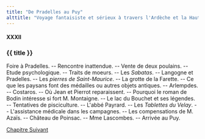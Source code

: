 ```yaml
---
title: "De Pradelles au Puy"
alttitle: "Voyage fantaisiste et sérieux à travers l'Ardèche et la Haute-Loire"
---
```


#### XXXII

### {{ title }}

<div class="tltr">

Foire à Pradelles. -- Rencontre inattendue. -- Vente de deux poulains. -- Etude
psychologique. -- Traits de moeurs. -- Les _Sabatas_. -- Langogne et Pradelles.
-- Les _pierres de Saint-Maurice_. -- La grotte de la Farette. -- Ce que les
paysans font des médailles ou autres objets antiques. -- Arlempdes. -- Costaros.
-- Où Jean et Pierrot reparaissent. -- Pourquoi le roman de Bodin intéresse si
fort M. Montaigne. -- Le lac du Bouchet et ses légendes. -- Tentatives de
pisciculture. -- L'abbé Payrard. -- Les _Tablettes du Velay_. -- L'assistance
médicale dans les campagnes. -- Les compensations de M. Azaïs. -- Château de
Poinsac. -- Mme Lascombes. -- Arrivée au Puy.

</div>

<div id="next">

[Chapitre Suivant](33.html)

</div>
